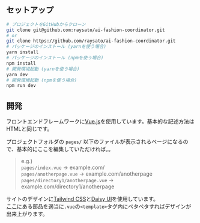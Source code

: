 ## セットアップ

```bash
# プロジェクトをGitHubからクローン
git clone git@github.com:raysato/ai-fashion-coordinator.git
# or
git clone https://github.com/raysato/ai-fashion-coordinator.git
# パッケージのインストール (yarnを使う場合)
yarn install
# パッケージのインストール (npmを使う場合)
npm install
# 開発環境起動 (yarnを使う場合)
yarn dev
# 開発環境起動 (npmを使う場合)
npm run dev
```

## 開発
フロントエンドフレームワークに[Vue.js](vuejs.org)を使用しています。基本的な記述方法はHTMLと同じです。

プロジェクトフォルダの ```pages/``` 以下のファイルが表示されるページになるので、基本的にここを編集していただければ。。
> e.g.)   
> ```pages/index.vue``` -> example.com/  
> ```pages/anotherpage.vue``` -> example.com/anotherpage  
>  ```pages/directory1/anotherpage.vue``` -> example.com/directory1/anotherpage

サイトのデザインに[Tailwind CSS](https://tailwindcss.com/)と[Daisy UI](https://daisyui.com/)を使用しています。  
[ここ](https://daisyui.com/components/)にある部品を適当に`.vue`の`<template>`タグ内にペタペタすればデザインが出来上がります。
